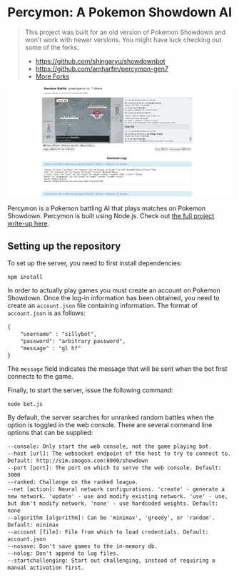 # Percymon: A Pokemon Showdown AI

> This project was built for an old version of Pokemon Showdown and won't work with newer versions. You might have luck checking out some of the forks.
> - https://github.com/shingaryu/showdownbot
> - https://github.com/amharfm/percymon-gen7
> - [More Forks](https://github.com/rameshvarun/showdownbot/forks?include=active&page=1&period=&sort_by=stargazer_counts)

![Screenshot](./screenshot.png)

Percymon is a Pokemon battling AI that plays matches on Pokemon Showdown. Percymon is built using Node.js. Check out [the full project write-up here](https://varunramesh.net/content/documents/cs221-final-report.pdf).

## Setting up the repository

To set up the server, you need to first install dependencies:

    npm install

In order to actually play games you must create an account on Pokemon Showdown. Once the log-in information has been obtained, you need to create an `account.json` file containing information. The format of `account.json` is as follows:

    {
        "username" : "sillybot",
        "password": "arbitrary password",
        "message" : "gl hf"
    }

The `message` field indicates the message that will be sent when the bot first connects to the game.

Finally, to start the server, issue the following command:

    node bot.js

By default, the server searches for unranked random battles when the option is toggled in the web console. There are several command line options that can be supplied:

    --console: Only start the web console, not the game playing bot.
    --host [url]: The websocket endpoint of the host to try to connect to. Default: http://sim.smogon.com:8000/showdown
    --port [port]: The port on which to serve the web console. Default: 3000
    --ranked: Challenge on the ranked league.
    --net [action]: Neural network configurations. 'create' - generate a new network. 'update' - use and modify existing network. 'use' - use, but don't modify network. 'none' - use hardcoded weights. Default: none
    --algorithm [algorithm]: Can be 'minimax', 'greedy', or 'random'. Default: minimax
    --account [file]: File from which to load credentials. Default: account.json
    --nosave: Don't save games to the in-memory db.
    --nolog: Don't append to log files.
    --startchallenging: Start out challenging, instead of requiring a manual activation first.
